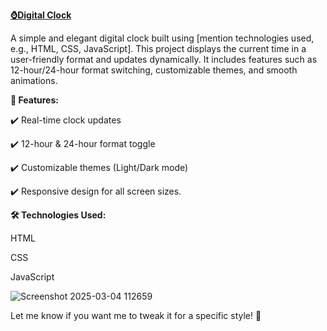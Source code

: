 
[**⌚Digital Clock**](https://chauhanakash2917.github.io/Digital-Clock/)


A simple and elegant digital clock built using [mention technologies used, e.g., HTML, CSS, JavaScript]. This project displays the current time in a user-friendly format and updates dynamically. It includes features such as 12-hour/24-hour format switching, customizable themes, and smooth animations.

**🔹 Features:**

✔️ Real-time clock updates

✔️ 12-hour & 24-hour format toggle

✔️ Customizable themes (Light/Dark mode)

✔️ Responsive design for all screen sizes.

**🛠 Technologies Used:**

HTML

CSS

JavaScript

![Screenshot 2025-03-04 112659](https://github.com/user-attachments/assets/7fd49669-f4ee-439a-8e5b-a3695ec88107)

Let me know if you want me to tweak it for a specific style! 🚀
